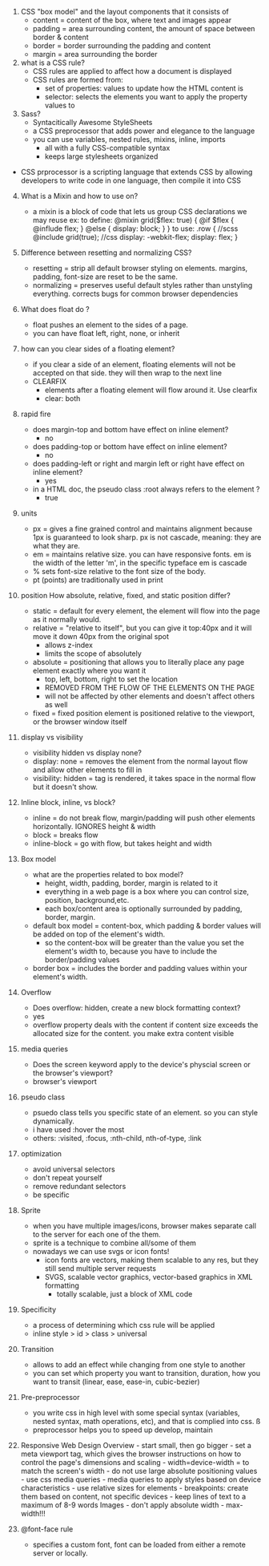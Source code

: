 1. CSS "box model" and the layout components that it consists of
    - content = content of the box, where text and images appear
    - padding = area surrounding content, the amount of space between border & content
    - border = border surrounding the padding and content
    - margin = area surrounding the border
2. what is a CSS rule?
    - CSS rules are applied to affect how a document is displayed
    - CSS rules are formed from:
        - set of properties: values to update how the HTML content is
        - selector: selects the elements you want to apply the property values to
3. Sass?
    - Syntacitically Awesome StyleSheets
    - a CSS preprocessor that adds power and elegance to the language
    - you can use variables, nested rules, mixins, inline, imports
        - all with a fully CSS-compatible syntax
        - keeps large stylesheets organized

-   CSS prprocessor is a scripting language that extends CSS by allowing
    developers to write code in one language, then compile it into CSS

4. What is a Mixin and how to use on?
    - a mixin is a block of code that lets us group CSS declarations we may reuse
      ex:
      to define:
      @mixin grid($flex: true) { 
        @if $flex {
      @influde flex;
      } @else {
      display: block;
      }
      }
      to use:
      .row {
      //scss
      @include grid(true);
      //css
      display: -webkit-flex;
      display: flex;
      }
5. Difference between resetting and normalizing CSS?
    - resetting = strip all default browser styling on elements. margins, padding, font-size are reset to be the same.
    - normalizing = preserves useful default styles rather than unstyling everything. corrects bugs for common browser dependencies
6. What does float do ?
    - float pushes an element to the sides of a page.
    - you can have float left, right, none, or inherit
7. how can you clear sides of a floating element?
    - if you clear a side of an element, floating elements will not be accepted on that side. they will then wrap to the next line
    - CLEARFIX
        - elements after a floating element will flow around it. Use clearfix
        - clear: both
8. rapid fire
    - does margin-top and bottom have effect on inline element?
        - no
    - does padding-top or bottom have effect on inline element?
        - no
    - does padding-left or right and margin left or right have effect on inline element?
        - yes
    - in a HTML doc, the pseudo class :root always refers to the <html> element ?
        - true
9. units

    - px = gives a fine grained control and maintains alignment because 1px is guaranteed to look sharp.
      px is not cascade, meaning: they are what they are.
    - em = maintains relative size. you can have responsive fonts. em is the width of the letter 'm', in the specific typeface
      em is cascade
    - % sets font-size relative to the font size of the body.
    - pt (points) are traditionally used in print

10. position
    How absolute, relative, fixed, and static position differ?
    - static = default for every element, the element will flow into the page as it normally would.
    - relative = "relative to itself", but you can give it top:40px and it will move it down 40px from the original spot
        - allows z-index
        - limits the scope of absolutely
    - absolute = positioning that allows you to literally place any page element exactly where you want it
        - top, left, bottom, right to set the location
        - REMOVED FROM THE FLOW OF THE ELEMENTS ON THE PAGE
        - will not be affected by other elements and doesn't affect others as well
    - fixed = fixed position element is positioned relative to the viewport, or the browser window itself
11. display vs visibility
    - visibility hidden vs display none?
    - display: none = removes the element from the normal layout flow and allow other elements to fill in
    - visibility: hidden = tag is rendered, it takes space in the normal flow but it doesn't show.
12. Inline block, inline, vs block?
    - inline = do not break flow, margin/padding will push other elements horizontally. IGNORES height & width
    - block = breaks flow
    - inline-block = go with flow, but takes height and width
13. Box model
    - what are the properties related to box model?
        - height, width, padding, border, margin is related to it
        - everything in a web page is a box where you can control size, position, background,etc.
        - each box/content area is optionally surrounded by padding, border, margin.
    - default box model = content-box, which padding & border values will be added on top of the element's width.
        - so the content-box will be greater than the value you set the element's width to, because you have to include the border/padding values
    - border box = includes the border and padding values within your element's width.
14. Overflow
    - Does overflow: hidden, create a new block formatting context?
    - yes
    - overflow property deals with the content if content size exceeds the allocated size for the content.
      you make extra content visible
15. media queries
    - Does the screen keyword apply to the device's physcial screen or the browser's viewport?
    - browser's viewport
16. pseudo class
    - psuedo class tells you specific state of an element. so you can style dynamically.
    - i have used :hover the most
    - others: :visited, :focus, :nth-child, nth-of-type, :link
17. optimization
    - avoid universal selectors
    - don't repeat yourself
    - remove redundant selectors
    - be specific
18. Sprite
    - when you have multiple images/icons, browser makes separate call to the server for each one of the them.
    - sprite is a technique to combine all/some of them
    - nowadays we can use svgs or icon fonts!
        - icon fonts are vectors, making them scalable to any res, but they still send multiple server requests
        - SVGS, scalable vector graphics, vector-based graphics in XML formatting
            - totally scalable, just a block of XML code
19. Specificity
    - a process of determining which css rule will be applied
    - inline style > id > class > universal
20. Transition
    - allows to add an effect while changing from one style to another
    - you can set which property you want to transition, duration, how you want to transit (linear, ease, ease-in, cubic-bezier)
21. Pre-preprocessor
    - you write css in high level with some special syntax (variables, nested syntax, math operations, etc), and that
      is complied into css. ß
    - preprocessor helps you to speed up develop, maintain
22. Responsive Web Design
    Overview - start small, then go bigger - set a meta viewport tag, which gives the browser instructions on how to control the page's dimensions and scaling - width=device-width = to match the screen's width - do not use large absolute positioning values - use css media queries - media queries to apply styles based on device characteristics - use relative sizes for elements - breakpoints: create them based on content, not specific devices - keep lines of text to a maximum of 8-9 words
    Images - don't apply absolute width - max-width!!!
23. @font-face rule
    - specifies a custom font, font can be loaded from either a remote server or locally.
